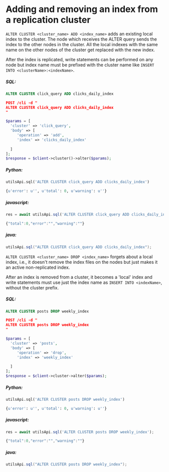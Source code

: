 # Adding and removing an index from a replication cluster 

<!-- example adding and removing an index from a replication cluster 1 -->
`ALTER CLUSTER <cluster_name> ADD <index_name>` adds an existing local index to the cluster. The node which receives the ALTER query sends the index to the other nodes in the cluster. All the local indexes with the same name on the other nodes of the cluster get replaced with the new index.

After the index is replicated, write statements can be performed on any node but index name must be prefixed with the cluster name like `INSERT INTO <clusterName>:<indexName>`.


<!-- intro -->
##### SQL:

<!-- request SQL -->

```sql
ALTER CLUSTER click_query ADD clicks_daily_index
```

<!-- request HTTP -->

```json
POST /cli -d "
ALTER CLUSTER click_query ADD clicks_daily_index
"
```

<!-- request PHP -->

```php
$params = [
  'cluster' => 'click_query',
  'body' => [
     'operation' => 'add',
     'index' => 'clicks_daily_index'
      
  ]
];
$response = $client->cluster()->alter($params);        
```


<!-- intro -->
##### Python:

<!-- request Python -->

```python
utilsApi.sql('ALTER CLUSTER click_query ADD clicks_daily_index')
```

<!-- response Python -->
```python
{u'error': u'', u'total': 0, u'warning': u''}
```
<!-- intro -->
##### javascript:

<!-- request javascript -->

```javascript
res = await utilsApi.sql('ALTER CLUSTER click_query ADD clicks_daily_index');
```

<!-- response javascript -->
```javascript
{"total":0,"error":"","warning":""}
```

<!-- intro -->
##### java:

<!-- request Java -->

```java
utilsApi.sql("ALTER CLUSTER click_query ADD clicks_daily_index");
```

<!-- end -->

<!-- example adding and removing an index from a replication cluster 2 -->
`ALTER CLUSTER <cluster_name> DROP <index_name>` forgets about a local index, i.e., it doesn't remove the index files on the nodes but just makes it an active non-replicated index.

After an index is removed from a cluster, it becomes a 'local' index and write statements must use just the index name as `INSERT INTO <indexName>`, without the cluster prefix.


<!-- intro -->
##### SQL:

<!-- request SQL -->

```sql
ALTER CLUSTER posts DROP weekly_index
```

<!-- request HTTP -->

```json
POST /cli -d "
ALTER CLUSTER posts DROP weekly_index
"
```

<!-- request PHP -->

```php
$params = [
  'cluster' => 'posts',
  'body' => [
     'operation' => 'drop',
     'index' => 'weekly_index'
      
  ]
];
$response = $client->cluster->alter($params);
```
<!-- intro -->
##### Python:

<!-- request Python -->

```python
utilsApi.sql('ALTER CLUSTER posts DROP weekly_index')
```

<!-- response Python -->
```python
{u'error': u'', u'total': 0, u'warning': u''}
```
<!-- intro -->
##### javascript:

<!-- request javascript -->

```javascript
res = await utilsApi.sql('ALTER CLUSTER posts DROP weekly_index');
```

<!-- response javascript -->
```javascript
{"total":0,"error":"","warning":""}
```

<!-- intro -->
##### java:

<!-- request Java -->

```java
utilsApi.sql("ALTER CLUSTER posts DROP weekly_index");
```

<!-- end -->
